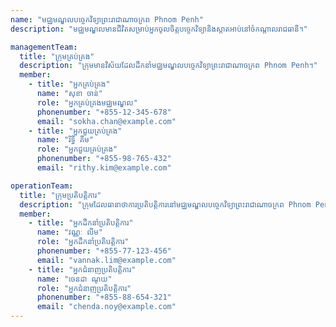 ```yaml
---
name: "មជ្ឈមណ្ឌលបច្ចេកវិទ្យាព្រះរាជាណាចក្រព Phnom Penh"
description: "មជ្ឈមណ្ឌលមានជីវិតសម្រាប់អ្នកចូលចិត្តបច្ចេកវិទ្យានិងស្តាតអាប់នៅចំកណ្តាលរាជធានី។"

managementTeam:
  title: "ក្រុមគ្រប់គ្រង"
  description: "ក្រុមមានវិស័យដែលដឹកនាំមជ្ឈមណ្ឌលបច្ចេកវិទ្យាព្រះរាជាណាចក្រព Phnom Penh។"
  member:
    - title: "អ្នកគ្រប់គ្រង"
      name: "សុខា ចាន់"
      role: "អ្នកគ្រប់គ្រងមជ្ឈមណ្ឌល"
      phonenumber: "+855-12-345-678"
      email: "sokha.chan@example.com"
    - title: "អ្នកជួយគ្រប់គ្រង"
      name: "រិទ្ធី គីម"
      role: "អ្នកជួយគ្រប់គ្រង"
      phonenumber: "+855-98-765-432"
      email: "rithy.kim@example.com"

operationTeam:
  title: "ក្រុមប្រតិបត្តិការ"
  description: "ក្រុមដែលធានាថាការប្រតិបត្តិការនៅមជ្ឈមណ្ឌលបច្ចេកវិទ្យាព្រះរាជាណាចក្រព Phnom Penh ដំណើរការបានរលូន។"
  member:
    - title: "អ្នកដឹកនាំប្រតិបត្តិការ"
      name: "វណ្ណៈ លីម"
      role: "អ្នកដឹកនាំប្រតិបត្តិការ"
      phonenumber: "+855-77-123-456"
      email: "vannak.lim@example.com"
    - title: "អ្នកជំនាញប្រតិបត្តិការ"
      name: "ចេនដា ណូយ"
      role: "អ្នកជំនាញប្រតិបត្តិការ"
      phonenumber: "+855-88-654-321"
      email: "chenda.noy@example.com"
---
```

